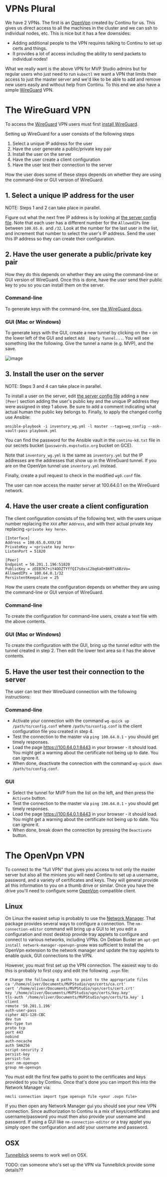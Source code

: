 # VPNs Plural

We have 2 VPNs. The first is an [OpenVpn](https://openvpn.net/) created by Continu for us. This gives us direct access
to all the machines in the cluster and we can ssh to individual nodes, etc. This is nice but it has a few downsides:

* Adding additional people to the VPN requires talking to Continu to set up certs and things.
* It provides a lot of access including the ability to send packets to individual nodes!

What we really want is the above VPN for MVP Studio admins but for regular users who just need to run `kubectl` we want
a VPN that limits their access to just the master server and we'd like to be able to add and remove new users easily and
without help from Continu. To this end we also have a simple [WireGuard](https://www.wireguard.com/) VPN.

# The WireGuard VPN

To access the [WireGuard](https://www.wireguard.com/) VPN users must first [install
WireGuard](https://www.wireguard.com/install/). 

Setting up WireGuard for a user consists of the following steps

1. Select a unique IP address for the user
2. Have the user generate a public/private key pair
3. Install the user on the server
4. Have the user create a client configuration
5. Have the user test their connection to the server

How the user does some of these steps depends on whether they are using the command-line or GUI version of WireGuard. 

## 1. Select a unique IP address for the user

NOTE: Steps 1 and 2 can take place in parallel. 

Figure out what the next free IP address is by looking at [the server config file](../ansible/templates/wg0.conf). Note 
that each user has a different number for the `AllowedIPs` line between `100.65.0.` and `/32`. Look at the number for 
the last user in the list, and increment that number to select the user's IP address. Send the user this IP address so 
they can create their configuration. 

## 2. Have the user generate a public/private key pair

How they do this depends on whether they are using the command-line or GUI version of WireGuard. Once this is done, have 
the user send their public key to you so you can install them on the server. 

### Command-line

To generate keys with the command-line, see [the WireGuard docs](https://www.wireguard.com/quickstart/#key-generation). 

### GUI (Mac or Windows)

To generate keys with the GUI, create a new tunnel by clicking on the `+` on the lower left of the GUI and select `Add 
Empty Tunnel...`. You will see something like the following. Give the tunnel a name (e.g. MVP), and the save. 

![image](https://user-images.githubusercontent.com/311063/85208559-61b9a500-b2e6-11ea-9c2f-cea6515cb8ff.png)

## 3. Install the user on the server

NOTE: Steps 3 and 4 can take place in parallel. 

To install a user on the server, edit [the server config file](../ansible/templates/wg0.conf) adding a new `[Peer]` 
section adding the user's public key and the unique IP address they were assigned in step 1 above. Be sure to add a 
comment indicating what actual human the public key belongs to. Finally, to apply the changed config use Ansible:

```
ansible-playbook -i inventory_wg.yml -l master --tags=wg_config --ask-vault-pass playbook.yml
```

You can find the password for the Ansible vault in the `continu-k8.txt` file in our secrets bucket
(`passwords.mvpstudio.org` bucket on GCE).

Note that `inventory_wg.yml` is the same as `inventory.yml` but the IP addresses are the addresses that show up in the
WireGuard tunnel. If you are on the OpenVpn tunnel use `inventory.yml` instead.

Finally, create a pull request to check in the modified `wg0.conf` file.

The user can now access the master server at 100.64.0.1 on the WireGuard network.

## 4. Have the user create a client configuration

The client configuration consists of the following text, with the users unique number replacing the `XXX` after 
`Address`, and with their actual private key replacing `<private key here>`. 

```
[Interface]
Address = 100.65.0.XXX/10
PrivateKey = <private key here>
ListenPort = 51820

[Peer]
Endpoint = 50.201.1.196:51820
PublicKey = zEEB7K7+iY4OOZTYffQI7s0xsC2bq6aO+B6RTs6BzVo=
AllowedIPs = 100.64.0.1/32
PersistentKeepalive = 25
```

How the users create the configuration depends on whether they are using the command-line or GUI version of WireGuard. 

### Command-line

To create the configuration for command-line users, create a text file with the above contents. 

### GUI (Mac or Windows)

To create the configuration with the GUI, bring up the tunnel editor with the tunnel created in step 2. Then edit the 
lower text area so it has the above contents. 

## 5. Have the user test their connection to the server

The user can test their WireGuard connection with the following instructions:

### Command-line

* Activate your connection with the command `wg-quick up /path/to/config.conf` where `/path/to/config.conf` is the 
client configuration file you created in step 4. 
* Test the connection to the master via `ping 100.64.0.1` - you should get timely responses.
* Load the page https://100.64.0.1:8443 in your browser - it should load. You might get a warning about the certificate 
not being up to date. You can ignore it. 
* When done, deactivate the connection with the command `wg-quick down /path/to/config.conf`. 

### GUI

* Select the tunnel for MVP from the list on the left, and then press the `Activate` button. 
* Test the connection to the master via `ping 100.64.0.1` - you should get timely responses.
* Load the page https://100.64.0.1:8443 in your browser - it should load. You might get a warning about the certificate 
not being up to date. You can ignore it. 
* When done, break down the connection by pressing the `Deactivate` button. 

# The OpenVpn VPN

To connect to the "full VPN" that gives you access to not only the master server but also all the minions you will need
Continu to set up a username, password, and a variety of certificates and keys. They will general provide all this
information to you on a thumb drive or similar. Once you have the drive you'll need to configure some
[OpenVpn](https://openvpn.net/) compatible client.

## Linux

On Linux the easiest setup is probably to use the [Network
Manager](https://wiki.archlinux.org/index.php/NetworkManager). That package provides several ways to configure a
connection. The `nm-connection-editor` command will bring up a GUI to let you edit a configuration and most desktop
provide tray applets to configure and connect to various networks, including VPNs. On Debian Buster an `apt-get install
network-manager-openvpn-gnome` was sufficient to install the OpenVpn extension to the network manager and update the
tray applets to enable quick, GUI connections to the VPN.

However, you must first set up the VPN connection. The easiest way to do this is probably to first copy and edit the
following `.ovpn` file:

```
# Change the following 4 paths to point to the appropriate files
ca '/home/oliver/Documents/MVPStudio/vpn/certs/ca.crt'
cert '/home/oliver/Documents/MVPStudio/vpn/certs/cert.crt'
key '/home/oliver/Documents/MVPStudio/vpn/certs/key.key'
tls-auth '/home/oliver/Documents/MVPStudio/vpn/certs/ta.key' 1
client
remote '50.201.1.196'
auth-user-pass
cipher AES-128-CBC
dev tun
dev-type tun
proto tcp
port 443
nobind
auth-nocache
auth SHA256
script-security 2
persist-key
persist-tun
user nm-openvpn
group nm-openvpn
```

You must edit the first few paths to point to the certificates and keys provided to you by Continu. Once that's done you
can import this into the Network Manager via:

```
nmcli connection import type openvpn file <your .ovpn file>
```

If you then open any Network Manager gui you should see your new VPN connection.  Since authorization to Continu is a
mix of keys/certificates and username/password you must then also provide your username and password. If using a GUI
like `nm-connection-editor` or a tray applet you simply open the configuration and add your username and password.

## OSX

[Tunnelblick](https://tunnelblick.net/) seems to work well on OSX.

TODO: can someone who's set up the VPN via Tunnelblick provide some details??
